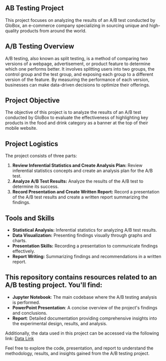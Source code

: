 ## AB Testing Project

This project focuses on analyzing the results of an A/B test conducted by GloBox, an e-commerce company specializing in sourcing unique and high-quality products from around the world.

## A/B Testing Overview

A/B testing, also known as split testing, is a method of comparing two versions of a webpage, advertisement, or product feature to determine which one performs better. It involves splitting users into two groups, the control group and the test group, and exposing each group to a different version of the feature. By measuring the performance of each version, businesses can make data-driven decisions to optimize their offerings.

## Project Objective

The objective of this project is to analyze the results of an A/B test conducted by GloBox to evaluate the effectiveness of highlighting key products in the food and drink category as a banner at the top of their mobile website. 

## Project Logistics

The project consists of three parts:

1. **Review Inferential Statistics and Create Analysis Plan:** Review inferential statistics concepts and create an analysis plan for the A/B test.
2. **Analyze A/B Test Results:** Analyze the results of the A/B test to determine its success.
3. **Record Presentation and Create Written Report:** Record a presentation of the A/B test results and create a written report summarizing the findings.

## Tools and Skills

- **Statistical Analysis:** Inferential statistics for analyzing A/B test results.
- **Data Visualization:** Presenting findings visually through graphs and charts.
- **Presentation Skills:** Recording a presentation to communicate findings effectively.
- **Report Writing:** Summarizing findings and recommendations in a written report.


## This repository contains resources related to an A/B testing project. You'll find:

- **Jupyter Notebook**: The main codebase where the A/B testing analysis is performed.
- **PowerPoint Presentation**: A concise overview of the project's findings and conclusions.
- **Report**: Detailed documentation providing comprehensive insights into the experimental design, results, and analysis.

Additionally, the data used in this project can be accessed via the following link: [Data Link](postgres://Test:bQNxVzJL4g6u@ep-noisy-flower-846766-pooler.us-east-2.aws.neon.tech/Globox)

Feel free to explore the code, presentation, and report to understand the methodology, results, and insights gained from the A/B testing project.

